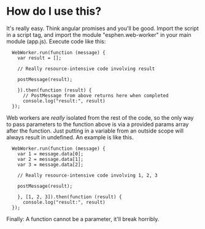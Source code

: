 # How do I use this?
It's really easy. Think angular promises and you'll be good. Import the script in a script tag, and import the module "esphen.web-worker" in your main module (app.js). Execute code like this:
```
  WebWorker.run(function (message) {
    var result = [];
  
    // Really resource-intensive code involving result
  
    postMessage(result);
  
    }).then(function (result) {
      // PostMessage from above returns here when completed
      console.log("result:", result)
  });
```

Web workers are *really* isolated from the rest of the code, so the only way to pass parameters to the function above is via a provided params array after the function. Just putting in a variable from an outside scope will always result in undefined. An example is like this.

```
  WebWorker.run(function (message) {
    var 1 = message.data[0];
    var 2 = message.data[1];
    var 3 = message.data[2];
  
    // Really resource-intensive code involving 1, 2, 3
  
    postMessage(result);
  
    }, [1, 2, 3]).then(function (result) {
      console.log("result:", result)
  });
```


Finally: A function cannot be a parameter, it'll break horribly.

